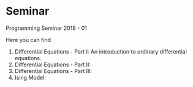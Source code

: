 # Seminar
Programming Seminar 2018 - 01

Here you can find

1. Differential Equations - Part I: An introduction to ordinary differential equations.
2. Differential Equations - Part II:
3. Differential Equations - Part III:
4. Ising Model:
